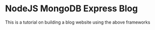 # NodeJS MongoDB Express Blog
 This is a tutorial on building a blog website using the above frameworks
